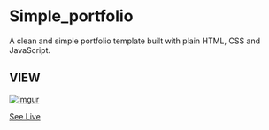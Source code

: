 # Simple_portfolio
 
A clean and simple portfolio template built with plain HTML, CSS and JavaScript.

## VIEW

[![imgur](https://i.imgur.com/5z7cvMz.gif)](https://singh2je.github.io/cleanfolio-minimal)

[See Live](https://singh2je.github.io/cleanfolio-minimal)